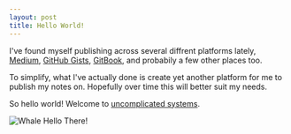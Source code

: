 ```yaml
---
layout: post
title: Hello World!
---
```


I've found myself publishing across several diffrent platforms lately, [Medium](https://medium.com/@samparkinson_), [GitHub Gists](https://gist.github.com/sjparkinson), [GitBook](https://bhx8e2n0dha1.gitbook.io/docker-101/), and probabily a few other places too.

To simplify, what I've actually done is create yet another platform for me to publish my notes on. Hopefully over time this will better suit my needs.

So hello world! Welcome to [uncomplicated systems](https://uncomplicated.systems).

![Whale Hello There!](https://media.giphy.com/media/yoJC2A59OCZHs1LXvW/giphy.gif)
